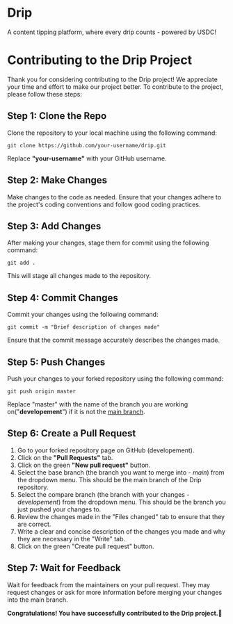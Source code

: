 # Drip
A content tipping platform, where every drip counts - powered by USDC!

# Contributing to the Drip Project
Thank you for considering contributing to the Drip project! We appreciate your time and effort to make our project better.
To contribute to the project, please follow these steps:

## Step 1: Clone the Repo
Clone the repository to your local machine using the following command:
```
git clone https://github.com/your-username/drip.git
```
Replace **"your-username"** with your GitHub username.

## Step 2: Make Changes
Make changes to the code as needed. Ensure that your changes adhere to the project's coding conventions and follow good coding practices.

## Step 3: Add Changes
After making your changes, stage them for commit using the following command:
```
git add .
```
This will stage all changes made to the repository.

## Step 4: Commit Changes
Commit your changes using the following command:
```
git commit -m "Brief description of changes made"
```
Ensure that the commit message accurately describes the changes made.

## Step 5: Push Changes
Push your changes to your forked repository using the following command:
```
git push origin master
```
Replace "master" with the name of the branch you are working on("**developement**") if it is not the <u>main branch</u>.

## Step 6: Create a Pull Request
1. Go to your forked repository page on GitHub (developement).
2. Click on the **"Pull Requests"** tab.
3. Click on the green **"New pull request"** button.
4. Select the base branch (the branch you want to merge into - *main*) from the dropdown menu. This should be the main branch of the Drip repository.
5. Select the compare branch (the branch with your changes - *developement*) from the dropdown menu. This should be the branch you just pushed your changes to.
6. Review the changes made in the "Files changed" tab to ensure that they are correct.
7. Write a clear and concise description of the changes you made and why they are necessary in the "Write" tab. 
8. Click on the green "Create pull request" button.

## Step 7: Wait for Feedback
Wait for feedback from the maintainers on your pull request. They may request changes or ask for more information before merging your changes into the main branch.

**Congratulations! You have successfully contributed to the Drip project.🎉**
